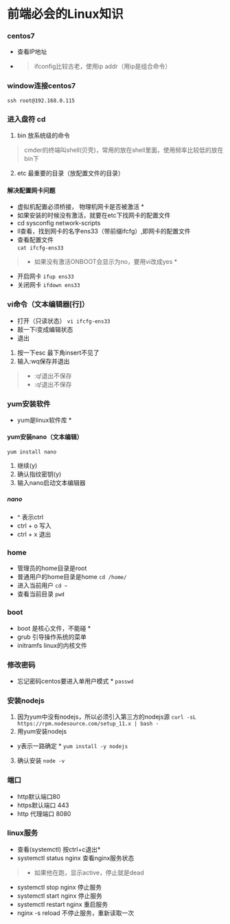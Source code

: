 # 前端必会的Linux知识
### centos7
* 查看IP地址
* > ifconfig比较古老，使用ip addr（用ip是组合命令）

### window连接centos7
` ssh root@192.168.0.115 `

### 进入盘符 cd 
1.  bin 放系统级的命令
> cmder的终端叫shell(贝壳)，常用的放在shell里面，使用频率比较低的放在bin下
2.  etc 最重要的目录（放配置文件的目录）
#### 解决配置网卡问题
* 虚拟机配置必须桥接， 物理机网卡是否被激活 * 
* 如果安装的时候没有激活，就要在etc下找网卡的配置文件
* cd sysconfig network-scripts
* ll查看，找到网卡的名字ens33（带前缀ifcfg）,即网卡的配置文件
* 查看配置文件  
` cat ifcfg-ens33 `
> * 如果没有激活ONBOOT会显示为no，要用vi改成yes *
* 开启网卡 
` ifup ens33 `
* 关闭网卡 
` ifdown ens33 `

### vi命令（文本编辑器[行]）
* 打开（只读状态）
` vi ifcfg-ens33 `
* 敲一下i变成编辑状态
* 退出
1. 按一下esc 最下角insert不见了
2. 输入:wq保存并退出
> * :q!退出不保存
> * :q!退出不保存

### yum安装软件
* yum是linux软件库 *
#### yum安装nano（文本编辑）
` yum install nano `
1. 继续(y)
2. 确认指纹密钥(y)
3. 输入nano启动文本编辑器

##### nano
* ^ 表示ctrl
* ctrl + o 写入
* ctrl + x 退出

### home
* 管理员的home目录是root
* 普通用户的home目录是home
` cd /home/ `
* 进入当前用户
` cd ~ `
* 查看当前目录
` pwd `

### boot
* boot 是核心文件，不能碰 *
* grub 引导操作系统的菜单
* initramfs linux的内核文件

### 修改密码
* 忘记密码centos要进入单用户模式 *
` passwd `

### 安装nodejs
1. 因为yum中没有nodejs，所以必须引入第三方的nodejs源
` curl -sL https://rpm.nodesource.com/setup_11.x | bash - `
2. 用yum安装nodejs
* y表示一路确定 *
` yum install -y nodejs `
3. 确认安装
` node -v `

### 端口
* http默认端口80
* https默认端口 443
* http 代理端口 8080

### linux服务
* 查看(systemctl) 按ctrl+c退出*
* systemctl status nginx 查看nginx服务状态
> * 如果他在跑，显示active，停止就是dead
* systemctl stop nginx 停止服务
* systemctl start nginx 停止服务
* systemctl restart nginx 重启服务
* nginx -s reload 不停止服务，重新读取一次